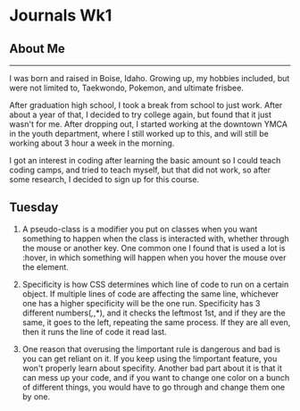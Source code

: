 # Journals Wk1

## About Me

---

I was born and raised in Boise, Idaho. Growing up, my hobbies included, but were not limited to, Taekwondo, Pokemon, and ultimate frisbee.

After graduation high school, I took a break from school to just work. After about a year of that, I decided to try college again, but found that it just wasn't for me. After dropping out, I started working at the downtown YMCA in the youth department, where I still worked up to this, and will still be working about 3 hour a week in the morning.

I got an interest in coding after learning the basic amount so I could teach coding camps, and tried to teach myself, but that did not work, so after some research, I decided to sign up for this course.


## Tuesday

1) A pseudo-class is a modifier you put on classes when you want something to happen when the class is interacted with, whether through the mouse or another key. One common one I found that is used a lot is :hover, in which something will happen when you hover the mouse over the element.

2) Specificity is how CSS determines which line of code to run on a certain object. If multiple lines of code are affecting the same line, whichever one has a higher specificity will be the one run. Specificity has 3 different numbers(*,*,*), and it checks the leftmost 1st, and if they are the same, it goes to the left, repeating the same process. If they are all even, then it runs the line of code it read last.

3) One reason that overusing the !important rule is dangerous and bad is you can get reliant on it. If you keep using the !important feature, you won't properly learn about specifity. Another bad part about it is that it can mess up your code, and if you want to change one color on a bunch of different things, you would have to go through and change them one by one.